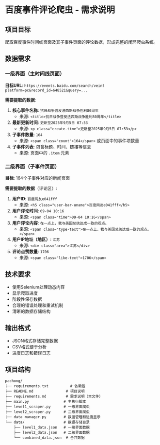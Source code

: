 # 百度事件评论爬虫 - 需求说明

## 项目目标
爬取百度事件时间线页面及其子事件页面的评论数据，形成完整的闭环爬虫系统。

## 数据需求

### 一级界面（主时间线页面）
**目标URL**: `https://events.baidu.com/search/vein?platform=pc&record_id=648521&query=...`

**需要提取的数据**:
1. **核心事件名称**: `抗日战争暨反法西斯战争胜利80周年`
   - 来源: `<title>抗日战争暨反法西斯战争胜利80周年</title>`
2. **最新更新时间**: `更新至2025年9月5日 07:53`
   - 来源: `<p class="create-time">更新至2025年9月5日 07:53</p>`
3. **子事件数量**: `164`
   - 来源: `<span class="count">164</span>` 或页面中的事件项数量
4. **子事件列表**: 包含标题、时间、链接等信息
   - 来源: 页面中的 `.item` 元素

### 二级界面（子事件页面）
**目标**: 164个子事件对应的新闻页面

**需要提取的数据**（评论区）:
1. **用户ID**: `百度网友e041fff`
   - 来源: `<h5 class="user-bar-uname">百度网友e041fff</h5>`
2. **用户评论时间**: `09-04 10:16`
   - 来源: `<span class="time">09-04 10:16</span>`
3. **用户评论内容**: `在一点上，我与美国总统达成一致的观点。`
   - 来源: `<span class="type-text">在一点上，我与美国总统达成一致的观点。</span>`
4. **用户IP地址（地区）**: `江苏`
   - 来源: `<div class="area">江苏</div>`
5. **评论点赞数量**: `1706`
   - 来源: `<span class="like-text">1706</span>`

## 技术要求
- 使用Selenium处理动态内容
- 显示爬取进度
- 阶段性保存数据
- 合理的错误处理和重试机制
- 清晰的数据存储结构

## 输出格式
- JSON格式存储完整数据
- CSV格式便于分析
- 进度日志和错误日志

## 项目结构
```
pachong/
├── requirements.txt          # 依赖包
├── README.md               # 项目说明
├── requirements.md         # 需求说明（本文件）
├── main.py                # 主执行脚本
├── level1_scraper.py      # 一级界面爬虫
├── level2_scraper.py      # 二级界面爬虫
├── data_manager.py        # 数据管理和进度显示
└── data/                  # 数据存储目录
    ├── level1_data.json   # 一级界面数据
    ├── level2_data.json   # 二级界面数据
    └── combined_data.json  # 合并数据
```
